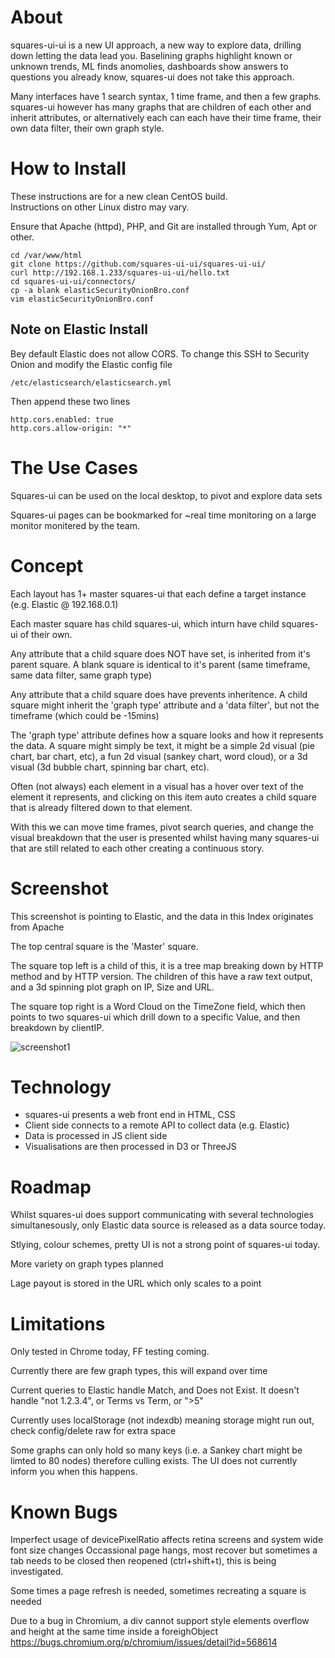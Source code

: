 # About

squares-ui-ui is a new UI approach, a new way to explore data, drilling down letting the data lead you.
Baselining graphs highlight known or unknown trends, ML finds anomolies, dashboards show answers to questions you already know, squares-ui does not take this approach.

Many interfaces have 1 search syntax, 1 time frame, and then a few graphs.
squares-ui however has many graphs that are children of each other and inherit attributes, or alternatively each can each have their time frame, their own data filter, their own graph style.

# How to Install

These instructions are for a new clean CentOS build.  
Instructions on other Linux distro may vary.

Ensure that Apache (httpd), PHP, and Git are installed through Yum, Apt or other.

```
cd /var/www/html
git clone https://github.com/squares-ui-ui/squares-ui-ui/
curl http://192.168.1.233/squares-ui-ui/hello.txt
cd squares-ui-ui/connectors/
cp -a blank elasticSecurityOnionBro.conf
vim elasticSecurityOnionBro.conf
```

## Note on Elastic Install

Bey default Elastic does not allow CORS.  To change this SSH to Security Onion and modify the Elastic config file

```
/etc/elasticsearch/elasticsearch.yml
```

Then append these two lines

```
http.cors.enabled: true
http.cors.allow-origin: "*"
```

# The Use Cases

Squares-ui can be used on the local desktop, to pivot and explore data sets

Squares-ui pages can be bookmarked for ~real time monitoring on a large monitor monitered by the team.

# Concept

Each layout has 1+ master squares-ui that each define a target instance (e.g. Elastic @ 192.168.0.1)

Each master square has child squares-ui, which inturn have child squares-ui of their own.

Any attribute that a child square does NOT have set, is inherited from it's parent square.  A blank square is identical to it's parent (same timeframe, same data filter, same graph type)

Any attribute that a child square does have prevents inheritence.  A child square might inherit the 'graph type' attribute and a 'data filter', but not the timeframe (which could be -15mins)

The 'graph type' attribute defines how a square looks and how it represents the data.  A square might simply be text, it might be a simple 2d visual (pie chart, bar chart, etc), a fun 2d visual (sankey chart, word cloud), or a 3d visual (3d bubble chart, spinning bar chart, etc).

Often (not always) each element in a visual has a hover over text of the element it represents, and clicking on this item auto creates a child square that is already filtered down to that element.

With this we can move time frames, pivot search queries, and change the visual breakdown that the user is presented whilst having many squares-ui that are still related to each other creating a continuous story.

# Screenshot

This screenshot is pointing to Elastic, and the data in this Index originates from Apache

The top central square is the 'Master' square.

The square top left is a child of this, it is a tree map breaking down by HTTP method and by HTTP version.  The children of this have a raw text output, and a 3d spinning plot graph on IP, Size and URL.

The square top right is a Word Cloud on the TimeZone field, which then points to two squares-ui which drill down to a specific Value, and then breakdown by clientIP.

![screenshot1](https://github.com/squares-ui-ui/squares-ui-ui/master/screenshots/squares-ui.png)



# Technology

- squares-ui presents a web front end in HTML, CSS
- Client side connects to a remote API to collect data (e.g. Elastic)
- Data is processed in JS client side
- Visualisations are then processed in D3 or ThreeJS



# Roadmap

Whilst squares-ui does support communicating with several technologies simultanesously, only Elastic data source is released as a data source today.

Stlying, colour schemes, pretty UI is not a strong point of squares-ui today.

More variety on graph types planned

Lage payout is stored in the URL which only scales to a point

# Limitations

Only tested in Chrome today, FF testing coming.

Currently there are few graph types, this will expand over time

Current queries to Elastic handle Match, and Does not Exist.  It doesn't handle "not 1.2.3.4", or Terms vs Term, or ">5"

Currently uses localStorage (not indexdb) meaning storage might run out, check config/delete raw for extra space

Some graphs can only hold so many keys (i.e. a Sankey chart might be limted to 80 nodes) therefore culling exists.  The UI does not currently inform you when this happens.


# Known Bugs

Imperfect usage of devicePixelRatio affects retina screens and system wide font size changes
Occassional page hangs, most recover but sometimes a tab needs to be closed then reopened (ctrl+shift+t), this is being investigated.

Some times a page refresh is needed, sometimes recreating a square is needed

Due to a bug in Chromium, a div cannot support style elements overflow and height at the same time inside a foreighObject
https://bugs.chromium.org/p/chromium/issues/detail?id=568614

